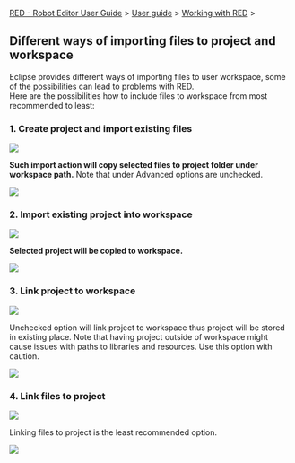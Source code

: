 [RED - Robot Editor User Guide](..\\..\\index.md) > [User
guide](..\\user_guide.md) > [Working with RED](..\\working_with_red.md) >

## Different ways of importing files to project and workspace

Eclipse provides different ways of importing files to user workspace, some of
the possibilities can lead to problems with RED.  
Here are the possibilities how to include files to workspace from most
recommended to least:  

### 1\. Create project and import existing files

  
![](images/import_1.png)  
  
**Such import action will copy selected files to project folder under
workspace path.** Note that under Advanced options are unchecked.  
  
![](images/import_2.png)  
  

### 2\. Import existing project into workspace

  
![](images/import_4.png)  
  
**Selected project will be copied to workspace.**  
  
![](images/import_3.png)  
  

### 3\. Link project to workspace

  
![](images/import_4.png)  
  
Unchecked option will link project to workspace thus project will be stored in
existing place. Note that having project outside of workspace might cause
issues with paths to libraries and resources. Use this option with caution.  
  
![](images/import_5.png)  
  

### 4\. Link files to project

  
![](images/import_1.png)  
  
Linking files to project is the least recommended option.  
  
![](images/import_6.png)  
  

